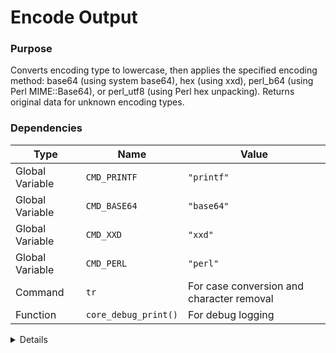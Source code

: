 # Encode Output

### Purpose
Converts encoding type to lowercase, then applies the specified encoding method: base64 (using system base64), hex (using xxd), perl_b64 (using Perl MIME::Base64), or perl_utf8 (using Perl hex unpacking). Returns original data for unknown encoding types.

### Dependencies
| Type | Name | Value |
|------|------|-------|
| Global Variable | `CMD_PRINTF` | `"printf"` |
| Global Variable | `CMD_BASE64` | `"base64"` |
| Global Variable | `CMD_XXD` | `"xxd"` |
| Global Variable | `CMD_PERL` | `"perl"` |
| Command | `tr` | For case conversion and character removal |
| Function | `core_debug_print()` | For debug logging |

<details>

```shell
core_encode_output() {
    local output="$1"
    local encode_type="$2"
    # Convert to lowercase using tr for sh compatibility
    encode_type=$("$CMD_PRINTF" '%s' "$encode_type" | tr '[:upper:]' '[:lower:]')
    local encoded=""
    
    case "$encode_type" in
        base64|b64)
            # Debug information
            core_debug_print "Encoding with base64"
            encoded=$("$CMD_PRINTF" '%s' "$output" | $CMD_BASE64)
            ;;
        hex)
            core_debug_print "Encoding with hex"
            encoded=$("$CMD_PRINTF" '%s' "$output" | $CMD_XXD -p | tr -d '\n')
            ;;
        perl_b64)
            core_debug_print "Encoding with perl base64"
            encoded=$("$CMD_PRINTF" '%s' "$output" | $CMD_PERL -MMIME::Base64 -e 'print encode_base64(<STDIN>);')
            ;;
        perl_utf8)
            core_debug_print "Encoding with perl utf8"
            encoded=$("$CMD_PRINTF" '%s' "$output" | $CMD_PERL -e 'while (read STDIN, $buf, 1024) { print unpack("H*", $buf); }')
            ;;
        *)
            # Return unmodified if unknown encoding type
            core_debug_print "Unknown encoding type: $encode_type - using raw"
            encoded="$output"
            ;;
    esac
    
    $CMD_PRINTF "%s" "$encoded"
}
```

</details> 